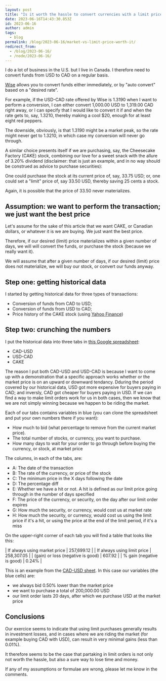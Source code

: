 ```yaml
---
layout: post
title: "Is it worth the hassle to convert currencies with a limit price, or is it better to use a spot price instead?"
date: 2023-06-16T14:43:30.853Z
id: 2023-06-16
author: admin
tags:
  - blog
permalink: /blog/2023-06-16/market-vs-limit-price-worth-it/
redirect_from:
  - /blog/2023-06-16/
  - /node/2023-06-16/
---
```


I do a lot of business in the U.S. but I live in Canada. I therefore need to convert funds from USD to CAD on a regular basis.

[Wise](http://wise.com) allows you to convert funds either immediately, or by "auto convert" based on a "desired rate".

For example, if the USD-CAD rate offered by Wise is 1.3190 when I want to perform a conversion, I can either convert 1,000.00 USD to 1,319.00 CAD right away, or I can specify that I would like to convert it if and when the rate gets to, say, 1.3210, thereby making a cool $20, enough for at least eight red peppers.

The downside, obviously, is that 1.3190 might be a market peak, so the rate might never get to 1.3210, in which case my conversion will never go through.

A similar choice presents itself if we are purchasing, say, the Cheesecake Factory (CAKE) stock, combining our love for a sweet snack with the allure of 3.20% dividend (disclaimer: that is just an example, and in no way should be construed as advice to purchase securities):

One could purchase the stock at its current price of, say, 33.75 USD; or, one could set a "limit" price of, say 33.50 USD, thereby saving 25 cents a stock.

Again, it is possible that the price of 33.50 never materializes.

Assumption: we want to perform the transaction; we just want the best price
-----

Let's assume for the sake of this article that we want CAKE, or Canadian dollars, or whatever it is we are buying. We just want the best price.

Therefore, if our desired (limit) price materializes within a given number of days, we will will convert the funds, or purchase the stock (because we really want it).

We will assume that after a given number of days, if our desired (limit) price does not materialize, we will buy our stock, or convert our funds anyway.

Step one: getting historical data
-----

I started by getting historical data for three types of transactions:

* Conversion of funds from CAD to USD;
* Conversion of funds from USD to CAD;
* Price history of the CAKE stock (using [Yahoo Finance](https://finance.yahoo.com/quote/CAKE/history?p=CAKE))

Step two: crunching the numbers
-----

I put the historical data into three tabs in [this Google spreadsheet](https://docs.google.com/spreadsheets/d/1VuDw0i0XrrWA5yEWHcetmdkIHxOhaBD6nKbZuFStFgc/edit#gid=0):

* CAD-USD
* USD-CAD
* CAKE

The reason I put both CAD-USD and USD-CAD is because I want to come up with a demonstration that a specific approach works whether or the market price is on an upward or downward tendancy. Dduring the period covered by our historical data, USD got more expensive for buyers paying in CAD; and inversly, CAD got cheaper for buyers paying in USD. If we can find a way to make limit orders work for us in both cases, then we know that we are not simply winning because we happen to be riding the market.

Each of our tabs contains variables in blue (you can clone the spreadsheet and put your own numbers there if you want):

* How much to bid (what percentage to remove from the current market price).
* The total number of stocks, or currency, you want to purchase.
* How many days to wait for your order to go through before buying the currency, or stock, at market price

The columns, in each of the tabs, are:

* A: The date of the transaction
* B: The rate of the currency, or price of the stock
* C: The minimum price in the X days following the date
* D: The percentage diff
* E: Whether we have a hit or not. A hit is defined as our limit price going through in the number of days specified
* F: The price of the currency, or security, on the day after our limit order expires
* G: How much the security, or currency, would cost us at market rate
* H: How much the security, or currency, would cost us using the limit price if it's a hit, or using the price at the end of the limit period, if it's a miss

On the upper-right corner of each tab you will find a table that looks like this:

| If always using market price	    | 257,699.12		 |
| If always using limit price	      | 258,307.05		 |
| (gain) or loss (negative is good) | 607.92	    	 |
| % gain (negative is good)	        | 0.24%	         |

This is an example from the [CAD-USD sheet](https://docs.google.com/spreadsheets/d/1VuDw0i0XrrWA5yEWHcetmdkIHxOhaBD6nKbZuFStFgc/edit#gid=0). In this case our variables (the blue cells) are:

* we always bid 0.50% lower than the market price
* we want to purchase a total of 200,000.00 USD
* our limit order lasts 20 days, after which we purchase USD at the market price

Conclusions
-----

Our exercice seems to indicate that using limit purchases generally results in investment losses, and in cases where we are riding the market (for example buying CAD with USD), can result in very minimal gains (less than 0.01%).

It therefore seems to be the case that partaking in limit orders is not only not worth the hassle, but also a sure way to lose time and money.

If any of my assumptions or formulae are wrong, please let me know in the comments.
